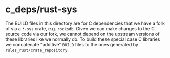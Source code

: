 # c_deps/rust-sys

The BUILD files in this directory are for C dependencies that we have a fork of
via a `*-sys` crate, e.g. `rocksdb`. Given we can make changes to the C source
code via our fork, we cannot depend on the upstream versions of these libraries
like we normally do. To build these special case C libraries we concatenate
"additive" `BUILD` files to the ones generated by
`rules_rust/crate_repository`.
